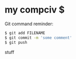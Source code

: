 # my compciv $

Git command reminder:

```sh
$ git add FILENAME
$ git commit -m 'some comment'
$ git push
```

stuff